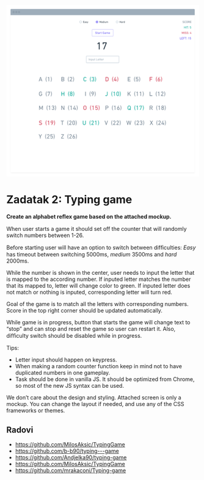 ![](screen.png)

# Zadatak 2: Typing game

**Create an alphabet reﬂex game based on the attached mockup.**

When user starts a game it should set off the counter that will randomly switch numbers between 1-26. 

Before starting user will have an option to switch between difﬁculties: *Easy* has timeout between switching 5000ms, *medium* 3500ms and *hard* 2000ms. 

While the number is shown in the center, user needs to input the letter that is mapped to the according number. If inputed letter matches the number that its mapped to, letter will change color to green. If inputed letter does not match or nothing is inputed, corresponding letter will turn red. 

Goal of the game is to match all the letters with corresponding numbers.  Score in the top right corner should be updated automatically.

While game is in progress, button that starts the game will change text to “stop” and can stop and reset the game so user can restart it. Also, difﬁculty switch should be disabled while in progress. 

Tips: 

- Letter input should happen on keypress.
- When making a random counter function keep in mind not to have duplicated numbers in one gameplay.
- Task should be done in vanilla JS. It should be optimized from Chrome, so most of the new JS syntax can be used. 

We don’t care about the design and styling. Attached screen is only a mockup. You can change the layout if needed, and use any of the CSS frameworks or themes.

## Radovi

- https://github.com/MilosAksic/TypingGame
- https://github.com/b-b90/typing---game
- https://github.com/Andjelka90/typing-game
- https://github.com/MilosAksic/TypingGame
- https://github.com/mrakaconi/Typing-game
